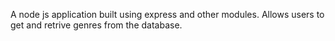 A node js application built using express and other modules. Allows users to get and retrive genres from the database.